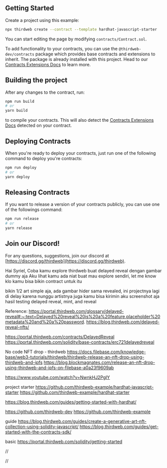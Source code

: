 ## Getting Started

Create a project using this example:

```bash
npx thirdweb create --contract --template hardhat-javascript-starter
```

You can start editing the page by modifying `contracts/Contract.sol`.

To add functionality to your contracts, you can use the `@thirdweb-dev/contracts` package which provides base contracts and extensions to inherit. The package is already installed with this project. Head to our [Contracts Extensions Docs](https://portal.thirdweb.com/contractkit) to learn more.

## Building the project

After any changes to the contract, run:

```bash
npm run build
# or
yarn build
```

to compile your contracts. This will also detect the [Contracts Extensions Docs](https://portal.thirdweb.com/contractkit) detected on your contract.

## Deploying Contracts

When you're ready to deploy your contracts, just run one of the following command to deploy you're contracts:

```bash
npm run deploy
# or
yarn deploy
```

## Releasing Contracts

If you want to release a version of your contracts publicly, you can use one of the followings command:

```bash
npm run release
# or
yarn release
```

## Join our Discord!

For any questions, suggestions, join our discord at [https://discord.gg/thirdweb](https://discord.gg/thirdweb).

Hai Syriel, Coba kamu explore thirdweb buat delayed reveal dengan gambar dummy aja
Aku lihat kamu ada niat buat mau explore sendiri, let me know klo kamu bisa bikin contract untuk itu

bikin 1/2 art simple aja, ada gambar hider sama revealed, ini projectnya lagi di delay karena nunggu artistnya juga
kamu bisa kirimin aku screenshot aja hasil testing delayed reveal, mint, and reveal

Reference: 
https://portal.thirdweb.com/glossary/delayed-reveal#:~:text=Delayed%20reveal%20is%20a%20feature,placeholder%20metadata%20and%20a%20password.
https://blog.thirdweb.com/delayed-reveal-nfts/

https://portal.thirdweb.com/contracts/DelayedReveal
https://portal.thirdweb.com/solidity/base-contracts/erc721delayedreveal

No code NFT drop - thirdweb
https://docs.filebase.com/knowledge-base/web3-tutorials/thirdweb/thirdweb-release-an-nft-drop-using-thirdweb-and-ipfs
https://blog.blockmagnates.com/release-an-nft-drop-using-thirdweb-and-ipfs-on-filebase-a0a23f9609ab

https://www.youtube.com/watch?v=NwnkHJ2PgIY

project starter
https://github.com/thirdweb-example/hardhat-javascript-starter
https://github.com/thirdweb-example/hardhat-starter

https://blog.thirdweb.com/guides/getting-started-with-hardhat/


https://github.com/thirdweb-dev
https://github.com/thirdweb-example

guide
https://blog.thirdweb.com/guides/create-a-generative-art-nft-collection-using-solidity-javascript/
https://blog.thirdweb.com/guides/get-started-with-the-contracts-sdk/

basic
https://portal.thirdweb.com/solidity/getting-started

//

//